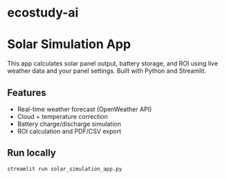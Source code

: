 # ecostudy-ai
# Solar Simulation App

This app calculates solar panel output, battery storage, and ROI using live weather data and your panel settings. Built with Python and Streamlit.

## Features
- Real-time weather forecast (OpenWeather API)
- Cloud + temperature correction
- Battery charge/discharge simulation
- ROI calculation and PDF/CSV export

## Run locally
```bash
streamlit run solar_simulation_app.py
